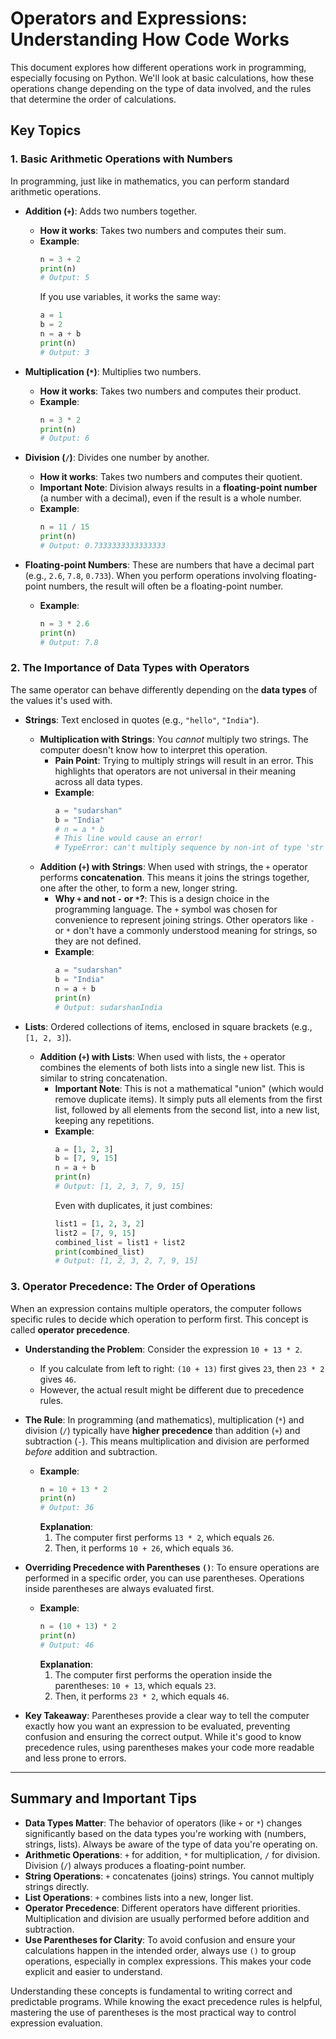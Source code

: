 # Operators and Expressions: Understanding How Code Works

This document explores how different operations work in programming, especially focusing on Python. We'll look at basic calculations, how these operations change depending on the type of data involved, and the rules that determine the order of calculations.

## Key Topics

### 1. Basic Arithmetic Operations with Numbers

In programming, just like in mathematics, you can perform standard arithmetic operations.

*   **Addition (`+`)**: Adds two numbers together.
    *   **How it works**: Takes two numbers and computes their sum.
    *   **Example**:
        ```python
        n = 3 + 2
        print(n)
        # Output: 5
        ```
        If you use variables, it works the same way:
        ```python
        a = 1
        b = 2
        n = a + b
        print(n)
        # Output: 3
        ```

*   **Multiplication (`*`)**: Multiplies two numbers.
    *   **How it works**: Takes two numbers and computes their product.
    *   **Example**:
        ```python
        n = 3 * 2
        print(n)
        # Output: 6
        ```

*   **Division (`/`)**: Divides one number by another.
    *   **How it works**: Takes two numbers and computes their quotient.
    *   **Important Note**: Division always results in a **floating-point number** (a number with a decimal), even if the result is a whole number.
    *   **Example**:
        ```python
        n = 11 / 15
        print(n)
        # Output: 0.7333333333333333
        ```

*   **Floating-point Numbers**: These are numbers that have a decimal part (e.g., `2.6`, `7.8`, `0.733`). When you perform operations involving floating-point numbers, the result will often be a floating-point number.
    *   **Example**:
        ```python
        n = 3 * 2.6
        print(n)
        # Output: 7.8
        ```

### 2. The Importance of Data Types with Operators

The same operator can behave differently depending on the **data types** of the values it's used with.

*   **Strings**: Text enclosed in quotes (e.g., `"hello"`, `"India"`).
    *   **Multiplication with Strings**: You *cannot* multiply two strings. The computer doesn't know how to interpret this operation.
        *   **Pain Point**: Trying to multiply strings will result in an error. This highlights that operators are not universal in their meaning across all data types.
        *   **Example**:
            ```python
            a = "sudarshan"
            b = "India"
            # n = a * b
            # This line would cause an error!
            # TypeError: can't multiply sequence by non-int of type 'str'
            ```
    *   **Addition (`+`) with Strings**: When used with strings, the `+` operator performs **concatenation**. This means it joins the strings together, one after the other, to form a new, longer string.
        *   **Why `+` and not `-` or `*`?**: This is a design choice in the programming language. The `+` symbol was chosen for convenience to represent joining strings. Other operators like `-` or `*` don't have a commonly understood meaning for strings, so they are not defined.
        *   **Example**:
            ```python
            a = "sudarshan"
            b = "India"
            n = a + b
            print(n)
            # Output: sudarshanIndia
            ```

*   **Lists**: Ordered collections of items, enclosed in square brackets (e.g., `[1, 2, 3]`).
    *   **Addition (`+`) with Lists**: When used with lists, the `+` operator combines the elements of both lists into a single new list. This is similar to string concatenation.
        *   **Important Note**: This is not a mathematical "union" (which would remove duplicate items). It simply puts all elements from the first list, followed by all elements from the second list, into a new list, keeping any repetitions.
        *   **Example**:
            ```python
            a = [1, 2, 3]
            b = [7, 9, 15]
            n = a + b
            print(n)
            # Output: [1, 2, 3, 7, 9, 15]
            ```
            Even with duplicates, it just combines:
            ```python
            list1 = [1, 2, 3, 2]
            list2 = [7, 9, 15]
            combined_list = list1 + list2
            print(combined_list)
            # Output: [1, 2, 3, 2, 7, 9, 15]
            ```

### 3. Operator Precedence: The Order of Operations

When an expression contains multiple operators, the computer follows specific rules to decide which operation to perform first. This concept is called **operator precedence**.

*   **Understanding the Problem**: Consider the expression `10 + 13 * 2`.
    *   If you calculate from left to right: `(10 + 13)` first gives `23`, then `23 * 2` gives `46`.
    *   However, the actual result might be different due to precedence rules.

*   **The Rule**: In programming (and mathematics), multiplication (`*`) and division (`/`) typically have **higher precedence** than addition (`+`) and subtraction (`-`). This means multiplication and division are performed *before* addition and subtraction.
    *   **Example**:
        ```python
        n = 10 + 13 * 2
        print(n)
        # Output: 36
        ```
        **Explanation**:
        1.  The computer first performs `13 * 2`, which equals `26`.
        2.  Then, it performs `10 + 26`, which equals `36`.

*   **Overriding Precedence with Parentheses `()`**: To ensure operations are performed in a specific order, you can use parentheses. Operations inside parentheses are always evaluated first.
    *   **Example**:
        ```python
        n = (10 + 13) * 2
        print(n)
        # Output: 46
        ```
        **Explanation**:
        1.  The computer first performs the operation inside the parentheses: `10 + 13`, which equals `23`.
        2.  Then, it performs `23 * 2`, which equals `46`.

*   **Key Takeaway**: Parentheses provide a clear way to tell the computer exactly how you want an expression to be evaluated, preventing confusion and ensuring the correct output. While it's good to know precedence rules, using parentheses makes your code more readable and less prone to errors.

---

## Summary and Important Tips

*   **Data Types Matter**: The behavior of operators (like `+` or `*`) changes significantly based on the data types you're working with (numbers, strings, lists). Always be aware of the type of data you're operating on.
*   **Arithmetic Operations**: `+` for addition, `*` for multiplication, `/` for division. Division (`/`) always produces a floating-point number.
*   **String Operations**: `+` concatenates (joins) strings. You cannot multiply strings directly.
*   **List Operations**: `+` combines lists into a new, longer list.
*   **Operator Precedence**: Different operators have different priorities. Multiplication and division are usually performed before addition and subtraction.
*   **Use Parentheses for Clarity**: To avoid confusion and ensure your calculations happen in the intended order, always use `()` to group operations, especially in complex expressions. This makes your code explicit and easier to understand.

Understanding these concepts is fundamental to writing correct and predictable programs. While knowing the exact precedence rules is helpful, mastering the use of parentheses is the most practical way to control expression evaluation.